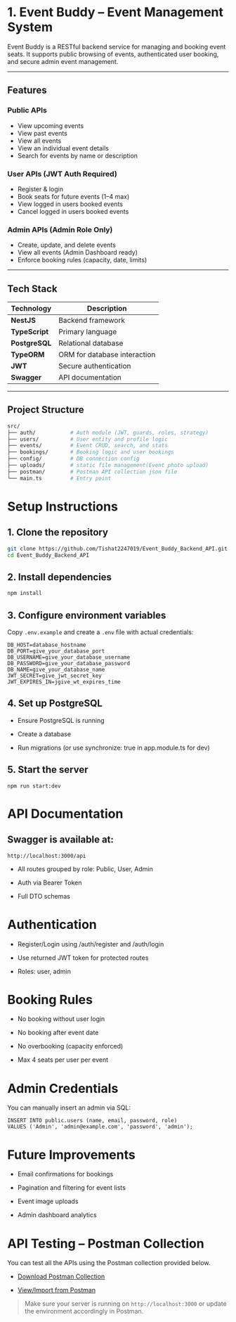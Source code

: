 # 1. Event Buddy – Event Management System

Event Buddy is a RESTful backend service for managing and booking event seats. It supports public browsing of events, authenticated user booking, and secure admin event management.

---

## Features

### Public APIs

- View upcoming events
- View past events
- View all events
- View an individual event details
- Search for events by name or description

### User APIs (JWT Auth Required)

- Register & login
- Book seats for future events (1–4 max)
- View logged in users booked events
- Cancel logged in users booked events

### Admin APIs (Admin Role Only)

- Create, update, and delete events
- View all events (Admin Dashboard ready)
- Enforce booking rules (capacity, date, limits)

---

## Tech Stack

| Technology     | Description                  |
| -------------- | ---------------------------- |
| **NestJS**     | Backend framework            |
| **TypeScript** | Primary language             |
| **PostgreSQL** | Relational database          |
| **TypeORM**    | ORM for database interaction |
| **JWT**        | Secure authentication        |
| **Swagger**    | API documentation            |

---

## Project Structure

```bash
src/
├── auth/           # Auth module (JWT, guards, roles, strategy)
├── users/          # User entity and profile logic
├── events/         # Event CRUD, search, and stats
├── bookings/       # Booking logic and user bookings
├── config/         # DB connection config
├── uploads/        # static file management(Event photo upload)
├── postman/        # Postman API collection json file
└── main.ts         # Entry point
```

# Setup Instructions

## 1. Clone the repository

```bash
git clone https://github.com/Tishat2247019/Event_Buddy_Backend_API.git
cd Event_Buddy_Backend_API
```

## 2. Install dependencies

```bash
npm install
```

## 3. Configure environment variables

Copy `.env.example` and create a `.env` file with actual credentials:

```
DB_HOST=database_hostname
DB_PORT=give_your_database_port
DB_USERNAME=give_your_database_username
DB_PASSWORD=give_your_database_password
DB_NAME=give_your_database_name
JWT_SECRET=give_jwt_secret_key
JWT_EXPIRES_IN=jgive_wt_expires_time
```

## 4. Set up PostgreSQL

- Ensure PostgreSQL is running

- Create a database

- Run migrations (or use synchronize: true in app.module.ts for dev)

## 5. Start the server

```
npm run start:dev
```

# API Documentation

## Swagger is available at:

```
http://localhost:3000/api
```

- All routes grouped by role: Public, User, Admin

- Auth via Bearer Token

- Full DTO schemas

# Authentication

- Register/Login using /auth/register and /auth/login

- Use returned JWT token for protected routes

- Roles: user, admin

# Booking Rules

- No booking without user login

- No booking after event date

- No overbooking (capacity enforced)

- Max 4 seats per user per event

# Admin Credentials

You can manually insert an admin via SQL:

```
INSERT INTO public.users (name, email, password, role)
VALUES ('Admin', 'admin@example.com', 'password', 'admin');
```

# Future Improvements

- Email confirmations for bookings

- Pagination and filtering for event lists

- Event image uploads

- Admin dashboard analytics

# API Testing – Postman Collection

You can test all the APIs using the Postman collection provided below.

- [Download Postman Collection](./postman/Event%20Buddy.postman_collection.json)

- [View/Import from Postman](https://tishat.postman.co/workspace/Nest-Js-Practice~82e9a7d0-56fa-4427-8587-d76b560b9979/collection/37708609-0e99d33c-871e-412a-bdae-b875144a76e3?action=share&creator=37708609)

> Make sure your server is running on `http://localhost:3000` or update the environment accordingly in Postman.
